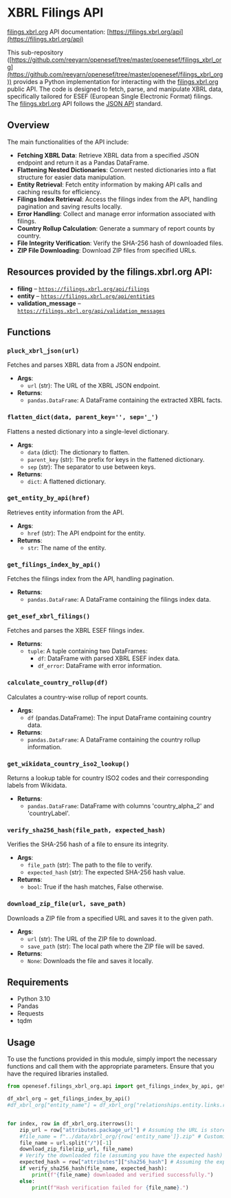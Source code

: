 # XBRL Filings API

[filings.xbrl.org](/) API documentation: [https://filings.xbrl.org/api](https://filings.xbrl.org/api)

This sub-repository ([https://github.com/reeyarn/openesef/tree/master/openesef/filings_xbrl_org](https://github.com/reeyarn/openesef/tree/master/openesef/filings_xbrl_org)) provides a Python implementation for interacting with the [filings.xbrl.org](/) public API. The code is designed to fetch, parse, and manipulate XBRL data, specifically tailored for ESEF (European Single Electronic Format) filings.  The [filings.xbrl.org](/) API follows the [JSON API](https://jsonapi.org/) standard.

## Overview

The main functionalities of the API include:

- **Fetching XBRL Data**: Retrieve XBRL data from a specified JSON endpoint and return it as a Pandas DataFrame.
- **Flattening Nested Dictionaries**: Convert nested dictionaries into a flat structure for easier data manipulation.
- **Entity Retrieval**: Fetch entity information by making API calls and caching results for efficiency.
- **Filings Index Retrieval**: Access the filings index from the API, handling pagination and saving results locally.
- **Error Handling**: Collect and manage error information associated with filings.
- **Country Rollup Calculation**: Generate a summary of report counts by country.
- **File Integrity Verification**: Verify the SHA-256 hash of downloaded files.
- **ZIP File Downloading**: Download ZIP files from specified URLs.

## Resources provided by the filings.xbrl.org API:

*   **filing** – [`https://filings.xbrl.org/api/filings`](https://filings.xbrl.org/api/filings)
*   **entity** – [`https://filings.xbrl.org/api/entities`](https://filings.xbrl.org/api/entities)
*   **validation\_message** – [`https://filings.xbrl.org/api/validation_messages`](https://filings.xbrl.org/api/validation_messages)



## Functions

### `pluck_xbrl_json(url)`

Fetches and parses XBRL data from a JSON endpoint.

- **Args**: 
  - `url` (str): The URL of the XBRL JSON endpoint.
- **Returns**: 
  - `pandas.DataFrame`: A DataFrame containing the extracted XBRL facts.

### `flatten_dict(data, parent_key='', sep='_')`

Flattens a nested dictionary into a single-level dictionary.

- **Args**: 
  - `data` (dict): The dictionary to flatten.
  - `parent_key` (str): The prefix for keys in the flattened dictionary.
  - `sep` (str): The separator to use between keys.
- **Returns**: 
  - `dict`: A flattened dictionary.

### `get_entity_by_api(href)`

Retrieves entity information from the API.

- **Args**: 
  - `href` (str): The API endpoint for the entity.
- **Returns**: 
  - `str`: The name of the entity.

### `get_filings_index_by_api()`

Fetches the filings index from the API, handling pagination.

- **Returns**: 
  - `pandas.DataFrame`: A DataFrame containing the filings index data.

### `get_esef_xbrl_filings()`

Fetches and parses the XBRL ESEF filings index.

- **Returns**: 
  - `tuple`: A tuple containing two DataFrames: 
    - `df`: DataFrame with parsed XBRL ESEF index data.
    - `df_error`: DataFrame with error information.

### `calculate_country_rollup(df)`

Calculates a country-wise rollup of report counts.

- **Args**: 
  - `df` (pandas.DataFrame): The input DataFrame containing country data.
- **Returns**: 
  - `pandas.DataFrame`: A DataFrame containing the country rollup information.

### `get_wikidata_country_iso2_lookup()`

Returns a lookup table for country ISO2 codes and their corresponding labels from Wikidata.

- **Returns**: 
  - `pandas.DataFrame`: DataFrame with columns 'country_alpha_2' and 'countryLabel'.


### `verify_sha256_hash(file_path, expected_hash)`

Verifies the SHA-256 hash of a file to ensure its integrity.

- **Args**: 
  - `file_path` (str): The path to the file to verify.
  - `expected_hash` (str): The expected SHA-256 hash value.
- **Returns**: 
  - `bool`: True if the hash matches, False otherwise.

### `download_zip_file(url, save_path)`

Downloads a ZIP file from a specified URL and saves it to the given path.

- **Args**: 
  - `url` (str): The URL of the ZIP file to download.
  - `save_path` (str): The local path where the ZIP file will be saved.
- **Returns**: 
  - `None`: Downloads the file and saves it locally.



## Requirements

- Python 3.10
- Pandas
- Requests
- tqdm

## Usage

To use the functions provided in this module, simply import the necessary functions and call them with the appropriate parameters. Ensure that you have the required libraries installed.

```python
from openesef.filings_xbrl_org.api import get_filings_index_by_api, get_entity_by_api

df_xbrl_org = get_filings_index_by_api()
#df_xbrl_org["entity_name"] = df_xbrl_org["relationships.entity.links.related"].progress_apply(get_entity_by_api)


for index, row in df_xbrl_org.iterrows():
    zip_url = row["attributes.package_url"] # Assuming the URL is stored in this field
    #file_name = f"../data/xbrl_org/{row['entity_name']}.zip" # Customize the file name as needed
    file_name = url.split("/")[-1]
    download_zip_file(zip_url, file_name)
    # Verify the downloaded file (assuming you have the expected hash)
    expected_hash = row["attributes"]["sha256_hash"] # Assuming the expected hash is stored in this field
    if verify_sha256_hash(file_name, expected_hash):
        print(f"{file_name} downloaded and verified successfully.")
    else:
        print(f"Hash verification failed for {file_name}.")
```
